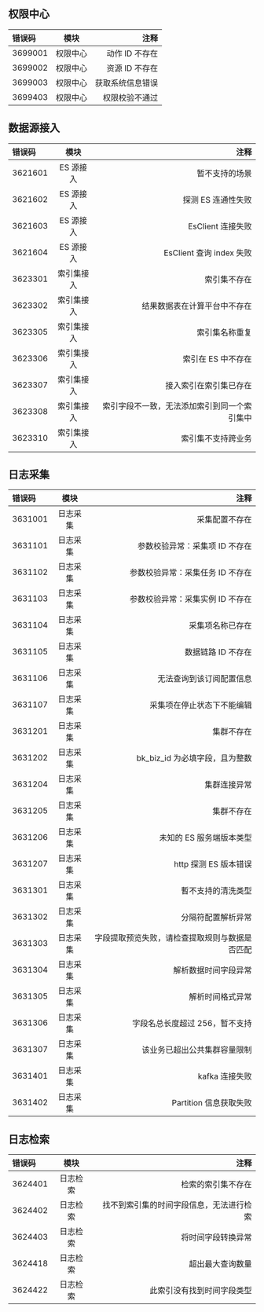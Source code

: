 ## 权限中心

| 错误码 | 模块 | 注释 |
| :--- | :---: | ---: |
| 3699001 | 权限中心 | 动作 ID 不存在 |
| 3699002 | 权限中心 | 资源 ID 不存在 |
| 3699003 | 权限中心 | 获取系统信息错误 |
| 3699403 | 权限中心 | 权限校验不通过 |

## 数据源接入

| 错误码 | 模块 | 注释 |
| :--- | :---: | ---: |
| 3621601 | ES 源接入 | 暂不支持的场景 |
| 3621602 | ES 源接入 | 探测 ES 连通性失败 |
| 3621603 | ES 源接入 | EsClient 连接失败 |
| 3621604 | ES 源接入 | EsClient 查询 index 失败 |
| 3623301 | 索引集接入 | 索引集不存在 |
| 3623302 | 索引集接入 | 结果数据表在计算平台中不存在 |
| 3623305 | 索引集接入 |  索引集名称重复|
| 3623306 | 索引集接入 | 索引在 ES 中不存在 |
| 3623307 | 索引集接入 |  接入索引在索引集已存在|
| 3623308 | 索引集接入 |  索引字段不一致，无法添加索引到同一个索引集中|
| 3623310 | 索引集接入 | 索引集不支持跨业务 |

## 日志采集

| 错误码 | 模块 | 注释 |
| :--- | :---: | ---: |
| 3631001 | 日志采集 | 采集配置不存在 |
| 3631101 | 日志采集 | 参数校验异常：采集项 ID 不存在 |
| 3631102 | 日志采集 | 参数校验异常：采集任务 ID 不存在 |
| 3631103 | 日志采集 | 参数校验异常：采集实例 ID 不存在 |
| 3631104 | 日志采集 | 采集项名称已存在 |
| 3631105 | 日志采集 | 数据链路 ID 不存在 |
| 3631106 | 日志采集 | 无法查询到该订阅配置信息 |
| 3631107 | 日志采集 | 采集项在停止状态下不能编辑 |
| 3631201| 日志采集 | 集群不存在 |
| 3631202| 日志采集 | bk_biz_id 为必填字段，且为整数 |
| 3631204| 日志采集 | 集群连接异常 |
| 3631205| 日志采集 | 集群不存在 |
| 3631206| 日志采集 | 未知的 ES 服务端版本类型 |
| 3631207| 日志采集 | http 探测 ES 版本错误 |
| 3631301| 日志采集 | 暫不支持的清洗类型 |
| 3631302| 日志采集 | 分隔符配置解析异常 |
| 3631303| 日志采集 | 字段提取预览失败，请检查提取规则与数据是否匹配 |
| 3631304| 日志采集 | 解析数据时间字段异常 |
| 3631305| 日志采集 | 解析时间格式异常 |
| 3631306| 日志采集 | 字段名总长度超过 256，暂不支持 |
| 3631307| 日志采集 | 该业务已超出公共集群容量限制 |
| 3631401| 日志采集 | kafka 连接失败 |
| 3631402| 日志采集 | Partition 信息获取失败 |

## 日志检索

| 错误码 | 模块 | 注释 |
| :--- | :---: | ---: |
| 3624401 | 日志检索 | 检索的索引集不存在 |
| 3624402 | 日志检索 | 找不到索引集的时间字段信息，无法进行检索 |
| 3624403 | 日志检索 | 将时间字段转换异常|
| 3624418 | 日志检索 | 超出最大查询数量 |
| 3624422 | 日志检索 | 此索引没有找到时间字段类型 |

